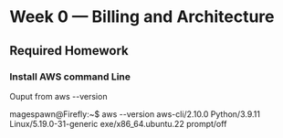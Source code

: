 # Week 0 — Billing and Architecture

## Required Homework

### Install AWS command Line

Ouput from aws --version

magespawn@Firefly:~$ aws --version
aws-cli/2.10.0 Python/3.9.11 Linux/5.19.0-31-generic exe/x86_64.ubuntu.22 prompt/off
